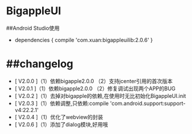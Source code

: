 BigappleUI
========

##Android Studio使用
* dependencies {
    compile 'com.xuan:bigappleuilib:2.0.6'
}

##changelog
========
* [ V2.0.0 ]（1）依赖bigapple2.0.0 （2）支持jcenter引用的首次版本
* [ V2.0.1 ]（1）依赖bigapple2.0.0 （2）修复调试出现两个APP的BUG
* [ V2.0.2 ]（1）去掉对bigapple的依赖,在使用时无比初始化BigappleUI.init
* [ V2.0.3 ]（1）依赖调整,只依赖:compile 'com.android.support:support-v4:22.2.1'
* [ V2.0.4 ]（1）优化了webview的封装
* [ V2.0.6 ]（1）添加了dialog模块,好用哦
